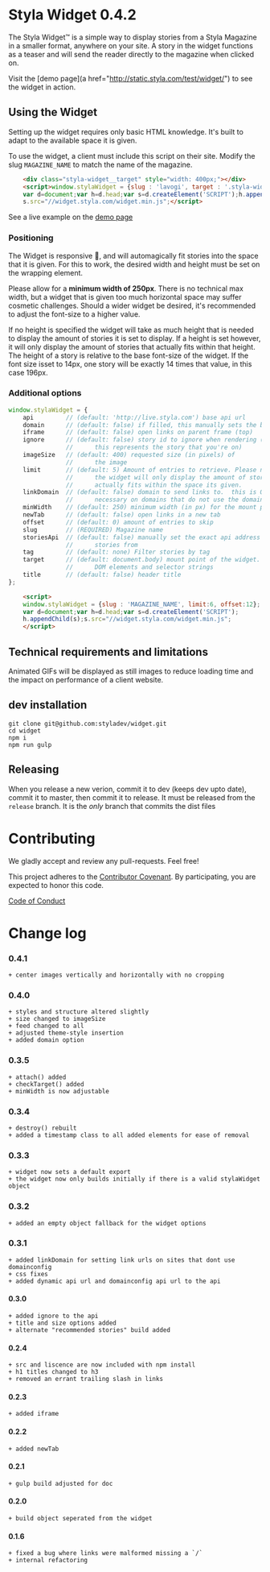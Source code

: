 Styla Widget  0.4.2
=======


The Styla Widget™ is a simple way to display stories from a Styla Magazine in a
smaller format, anywhere on your site. A story in the widget functions as
a teaser and will send the reader directly to the magazine when clicked on.

Visit the [demo page](a href="http://static.styla.com/test/widget/") to see the
widget in action.

Using the Widget
----------------

Setting up the widget requires only basic HTML knowledge. It's built to adapt
to the available space it is given.

To use the widget, a client must include this script on their site. Modify the
slug `MAGAZINE_NAME` to match the name of the magazine.

```html
    <div class="styla-widget__target" style="width: 400px;"></div>
    <script>window.stylaWidget = {slug : 'lavogi', target : '.styla-widget__target'};
    var d=document;var h=d.head;var s=d.createElement('SCRIPT');h.appendChild(s);
    s.src="//widget.styla.com/widget.min.js";</script>
```

See a live example on the [demo page](http://static.styla.com/test/widget/)


### Positioning

The Widget is responsive 🎉, and will automagically fit stories into the space
that it is given. For this to work, the desired width and height must be set on
the wrapping element.

Please allow for a **minimum width of 250px**. There is no technical max width,
but a widget that is given too much horizontal space may suffer cosmetic
challenges. Should a wider widget be desired, it's recommended to adjust the
font-size to a higher value.

If no height is specified the widget will take as much height that is needed to
display the amount of stories it is set to display. If a height is set however,
it will only display the amount of stories that actually fits within that height.
The height of a story is relative to the base font-size of the widget. If the font
size isset to 14px, one story will be exactly 14 times that value, in this case
196px.


### Additional options

```js
window.stylaWidget = {
    api         // (default: 'http://live.styla.com') base api url
    domain      // (default: false) if filled, this manually sets the base url for links
    iframe      // (default: false) open links on parent frame (top)
    ignore      // (default: false) story id to ignore when rendering (generally
                //      this represents the story that you're on)
    imageSize   // (default: 400) requested size (in pixels) of
                //      the image
    limit       // (default: 5) Amount of entries to retrieve. Please note that
                //      the widget will only display the amount of stories that
                //      actually fits within the space its given.
    linkDomain  // (default: false) domain to send links to.  this is ONLY
                //      necessary on domains that do not use the domainConfig
    minWidth    // (default: 250) minimum width (in px) for the mount point of the widget
    newTab      // (default: false) open links in a new tab
    offset      // (default: 0) amount of entries to skip
    slug        // (REQUIRED) Magazine name
    storiesApi  // (default: false) manually set the exact api address to get
                //      stories from
    tag         // (default: none) Filter stories by tag
    target      // (default: document.body) mount point of the widget. Accepts
                //      DOM elements and selector strings
    title       // (default: false) header title
};
```


```html
    <script>
    window.stylaWidget = {slug : 'MAGAZINE_NAME', limit:6, offset:12};
    var d=document;var h=d.head;var s=d.createElement('SCRIPT');
    h.appendChild(s);s.src="//widget.styla.com/widget.min.js";
    </script>
```

Technical requirements and limitations
--------------------------------------

Animated GIFs will be displayed as still images to reduce loading time and the
impact on performance of a client website.


dev installation
----------------

```
git clone git@github.com:styladev/widget.git
cd widget
npm i
npm run gulp
```


Releasing
--------

When you release a new verion, commit it to dev (keeps dev upto date), commit it to master, then commit it to release. It must be released from the `release` branch.  It is the *only* branch that commits the dist files



Contributing
============

We gladly accept and review any pull-requests. Feel free!


This project adheres to the [Contributor Covenant](http://contributor-covenant.org/). By participating, you are expected to honor this code.

[Code of Conduct](https://github.com/styladev/widget/blob/master/CODE_OF_CONDUCT.md)



Change log
==========

### 0.4.1

    + center images vertically and horizontally with no cropping

### 0.4.0

    + styles and structure altered slightly
    + size changed to imageSize
    + feed changed to all
    + adjusted theme-style insertion
    + added domain option


### 0.3.5

    + attach() added
    + checkTarget() added
    + minWidth is now adjustable


### 0.3.4

    + destroy() rebuilt
    + added a timestamp class to all added elements for ease of removal


### 0.3.3

    + widget now sets a default export
    + the widget now only builds initially if there is a valid stylaWidget object


### 0.3.2

    + added an empty object fallback for the widget options


### 0.3.1

    + added linkDomain for setting link urls on sites that dont use domainconfig
    + css fixes
    + added dynamic api url and domainconfig api url to the api


#### 0.3.0

    + added ignore to the api
    + title and size options added
    + alternate "recommended stories" build added


#### 0.2.4

    + src and liscence are now included with npm install
    + h1 titles changed to h3
    + removed an errant trailing slash in links


#### 0.2.3

    + added iframe


#### 0.2.2

    + added newTab


#### 0.2.1

    + gulp build adjusted for doc


#### 0.2.0

    + build object seperated from the widget


#### 0.1.6

    + fixed a bug where links were malformed missing a `/`
    + internal refactoring
